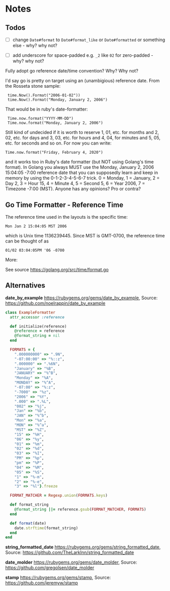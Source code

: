 # Notes


## Todos

- [ ] change `Date#format` to `Date#format_like` or `Date#formatted`  or something else - why? why not?
- [ ] add underscore for space-padded e.g. `_2` like `02` for zero-padded - why? why not?


Fully adopt go reference date/time convention? Why? Why not?

I'd say go is pretty on target using an (unambigious) reference date. From the Rosseta stone sample:

     time.Now().Format("2006-01-02"))
     time.Now().Format("Monday, January 2, 2006")

That would be in ruby's date-formatter:

     Time.now.format("YYYY-MM-DD")
     Time.now.format("Monday, January 2, 2006")

Still kind of undecided if it is worth to reserve 1, 01, etc. for months and 2, 02, etc. for days and 3, 03,  etc. for hours and 4, 04, for minutes and 5, 05, etc. for seconds and so on. For now you can write:

    Time.now.format("Friday, February 4, 2020")

and it works too in Ruby's date formatter (but NOT using Golang's time format). In Golang you always MUST use the Monday, January 2, 2006 15:04:05 -7:00 reference date that you can supposedly learn and keep in memory by using the 0-1-2-3-4-5-6-7 trick.  0 = Monday, 1 = January, 2 = Day 2, 3 = Hour 15, 4 = Minute 4, 5 = Second 5, 6 = Year 2006, 7 = Timezone -7:00 (MST). Anyone has any opinions? Pro or contra?


## Go Time Formatter - Reference Time

The reference time used in the layouts is the specific time:

  	Mon Jan 2 15:04:05 MST 2006

which is Unix time 1136239445. Since MST is GMT-0700,
the reference time can be thought of as

  	01/02 03:04:05PM '06 -0700


More:

See source <https://golang.org/src/time/format.go>




## Alternatives

**date_by_example** <https://rubygems.org/gems/date_by_example>, Source: <https://github.com/noelrappin/date_by_example>

``` ruby
class ExampleFormatter
  attr_accessor :reference

  def initialize(reference)
    @reference = reference
    @format_string = nil
  end

  FORMATS = {
    ".000000000" => ".9N",
    "-07:00:00" => "%::z",
    ".000000" => ".%6N",
    "January" => "%B",
    "JANUARY" => "%^B",
    "Monday" => "%A",
    "MONDAY" => "%^A",
    "-07:00" => "%:z",
    "-7000" => "%z",
    "2006" => "%Y",
    ".000" => ".%L",
    "002" => "%j",
    "Jan" => "%b",
    "JAN" => "%^b",
    "Mon" => "%a",
    "MON" => "%^a",
    "MST" => "%Z",
    "15" => "%H",
    "06" => "%y",
    "01" => "%m",
    "02" => "%d",
    "03" => "%I",
    "PM" => "%p",
    "pm" => "%P",
    "04" => "%M",
    "05" => "%S",
    "1" => "%-m",
    "2" => "%-e",
    "3" => "%l"}.freeze

  FORMAT_MATCHER = Regexp.union(FORMATS.keys)

  def format_string
    @format_string ||= reference.gsub(FORMAT_MATCHER, FORMATS)
  end

  def format(date)
    date.strftime(format_string)
  end
end
```


**string_formatted_date** <https://rubygems.org/gems/string_formatted_date>, Source: <https://github.com/TheLarkInn/string_formatted_date>


**date_molder** <https://rubygems.org/gems/date_molder>, Source: <https://github.com/gregolsen/date_molder>

**stamp** <https://rubygems.org/gems/stamp>, Source: <https://github.com/jeremyw/stamp>
